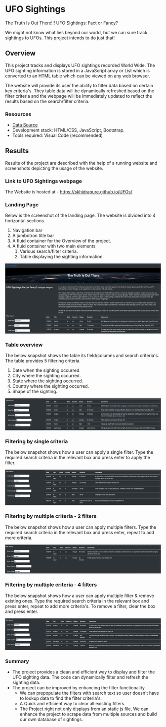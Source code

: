 # UFO Sightings
The Truth Is Out There!!! UFO Sightings: Fact or Fancy?

We might not know what lies beyond our world, but we can sure track sightings to UFOs. This project intends to do just that!

## Overview
This project tracks and displays UFO sightings recorded World Wide. The UFO sighting information is stored in a JavaScript array or List which is converted to an HTML table which can be viewed on any web browser. 

The website will provide its user the ability to filter data based on certain key criteria's. They table data will be dynamically refreshed based on the filter criteria and the webpage will be immediately updated to reflect the results based on the search/filter criteria. 


### Resources
- [Data Source](static/js/data.js)
- Development stack: HTML/CSS, JavaScript, Bootstrap.
- Tools required: Visual Code (recommended)

## Results
Results of the project are described with the help of a running website and screenshots depicting the usage of the website. 

### Link to UFO Sightings webpage
The Website is hosted at - https://skhidrapure.github.io/UFOs/

### Landing Page
Below is the screenshot of the landing page. The website is divided into 4 horizontal sections.
1. Navigation bar
2. A jumbotron title bar
3. A fluid container for the Overview of the project.
4. A fluid container with two main elements 
    1. Various search/filter criteria.
    2. Table displaying the sighting information.


![](results/Overview.png)


### Table overview
The below snapshot shows the table its field/columns and search criteria's. 
The table provides 5 filtering criteria.
1. Date when the sighting occurred.
2. City where the sighting occurred.
3. State where the sighting occurred.
4. Country where the sighting occurred. 
5. Shape of the sighting.

![](results/Table.png)

### Filtering by single criteria
The below snapshot shows how a user can apply a single filter. Type the required search criteria in the relevant box and press enter to apply the filter. 

![](results/SingleFilter.png)

### Filtering by multiple criteria - 2 filters
The below snapshot shows how a user can apply multiple filters. Type the required search criteria in the relevant box and press enter, repeat to add more criteria. 

![](results/MultiFilter1.png)

### Filtering by multiple criteria - 4 filters
The below snapshot shows how a user can apply multiple filter & remove existing ones. Type the required search criteria in the relevant box and press enter, repeat to add more criteria's. To remove a filter, clear the box and press enter. 

![](results/MultiFilter2.png)


### Summary
- The project provides a clean and efficient way to display and filter the UFO sighting data. The code can dynamically filter and refresh the sighting data. 
- The project can be improved by enhancing the filter functionality
    - We can prepopulate the filters with search text so user doesn't have to lookup data to find the filter criteria's. 
    - A Quick and efficient way to clear all existing filters. 
    - The Project right not only displays from an static js file, We can enhance the project to scrape data from multiple sources and build our own database of sightings. 

